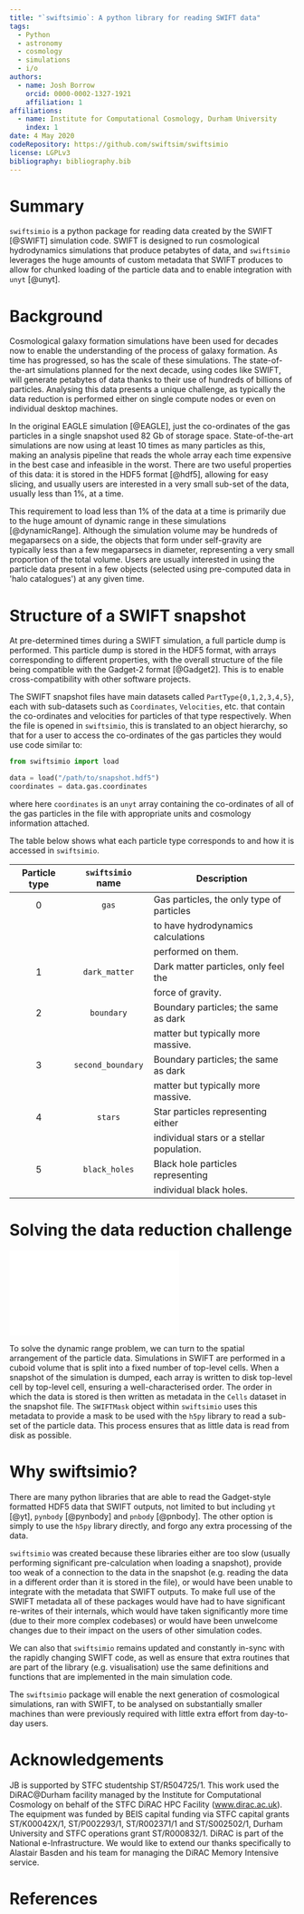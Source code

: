 ```yaml
---
title: "`swiftsimio`: A python library for reading SWIFT data"
tags:
  - Python
  - astronomy
  - cosmology
  - simulations
  - i/o
authors: 
  - name: Josh Borrow
    orcid: 0000-0002-1327-1921
    affiliation: 1
affiliations:
  - name: Institute for Computational Cosmology, Durham University
    index: 1
date: 4 May 2020
codeRepository: https://github.com/swiftsim/swiftsimio
license: LGPLv3
bibliography: bibliography.bib
---
```


# Summary

`swiftsimio` is a python package for reading data created by the SWIFT [@SWIFT]
simulation code. SWIFT is designed to run cosmological hydrodynamics
simulations that produce petabytes of data, and `swiftsimio` leverages the huge
amounts of custom metadata that SWIFT produces to allow for chunked loading of
the particle data and to enable integration with `unyt` [@unyt].

# Background

Cosmological galaxy formation simulations have been used for decades now to
enable the understanding of the process of galaxy formation. As time has
progressed, so has the scale of these simulations. The state-of-the-art
simulations planned for the next decade, using codes like SWIFT, will generate
petabytes of data thanks to their use of hundreds of billions of particles.
Analysing this data presents a unique challenge, as typically the data
reduction is performed either on single compute nodes or even on individual
desktop machines. 

In the original EAGLE simulation [@EAGLE], just the co-ordinates of the gas
particles in a single snapshot used 82 Gb of storage space. State-of-the-art
simulations are now using at least 10 times as many particles as this, making
an analysis pipeline that reads the whole array each time expensive in the best
case and infeasible in the worst. There are two useful properties of this data:
it is stored in the HDF5 format [@hdf5], allowing for easy slicing, and usually users
are interested in a very small sub-set of the data, usually less than 1%, at a
time.

This requirement to load less than 1% of the data at a time is primarily due to
the huge amount of dynamic range in these simulations [@dynamicRange]. Although
the simulation volume may be hundreds of megaparsecs on a side, the objects
that form under self-gravity are typically less than a few megaparsecs in
diameter, representing a very small proportion of the total volume. Users are
usually interested in using the particle data present in a few objects
(selected using pre-computed data in 'halo catalogues') at any given time.

# Structure of a SWIFT snapshot

At pre-determined times during a SWIFT simulation, a full particle dump is
performed.  This particle dump is stored in the HDF5 format, with
arrays corresponding to different properties, with the overall structure of the
file being compatible with the Gadget-2 format [@Gadget2]. This is to enable
cross-compatibility with other software projects.

The SWIFT snapshot files have main datasets called `PartType{0,1,2,3,4,5}`,
each with sub-datasets such as `Coordinates`, `Velocities`, etc.  that contain
the co-ordinates and velocities for particles of that type respectively. When the
file is opened in `swiftsimio`, this is translated to an object hierarchy, so that
for a user to access the co-ordinates of the gas particles they would use code
similar to:
```python
from swiftsimio import load

data = load("/path/to/snapshot.hdf5")
coordinates = data.gas.coordinates
```
where here `coordinates` is an `unyt` array containing the co-ordinates of all
of the gas particles in the file with appropriate units and cosmology information
attached.

The table below shows what each particle type corresponds to and how it is
accessed in `swiftsimio`.

| Particle type | `swiftsimio` name | Description                               |
|:-------------:|:-----------------:|-------------------------------------------|
|       0       |       `gas`       | Gas particles, the only type of particles |
|               |                   | to have hydrodynamics calculations        |
|               |                   | performed on them.                        |
|       1       |   `dark_matter`   | Dark matter particles, only feel the      |
|               |                   | force of gravity.                         |
|       2       |     `boundary`    | Boundary particles; the same as dark      |
|               |                   | matter but typically more massive.        |
|       3       | `second_boundary` | Boundary particles; the same as dark      |
|               |                   | matter but typically more massive.        |
|       4       |      `stars`      | Star particles representing either        |
|               |                   | individual stars or a stellar population. |
|       5       |   `black_holes`   | Black hole particles representing         |
|               |                   | individual black holes.                   |

# Solving the data reduction challenge

![Pictorial representation of the top-level grid in SWIFT. The background shows
the distribution of matter in the snapshot, with selected bound objects ('haloes')
circled. `swiftsimio` can extract the particles from the snapshot contained in
these haloes by finding the top-level cells that this sphere overlaps with, only
load data contained in those cells. Each coloured region shows the top-level
cells that would be loaded for the corresponding circled halo.](figure.pdf)

To solve the dynamic range problem, we can turn to the spatial arrangement of
the particle data. Simulations in SWIFT are performed in a cuboid volume that
is split into a fixed number of top-level cells. When a snapshot of the
simulation is dumped, each array is written to disk top-level cell by top-level
cell, ensuring a well-characterised order. The order in which the data is
stored is then written as metadata in the `Cells` dataset in the snapshot file.
The `SWIFTMask` object within `swiftsimio` uses this metadata to provide a mask
to be used with the `h5py` library to read a sub-set of the particle data. This
process ensures that as little data is read from disk as possible.

# Why swiftsimio?

There are many python libraries that are able to read the Gadget-style
formatted HDF5 data that SWIFT outputs, not limited to but including `yt`
[@yt], `pynbody` [@pynbody] and `pnbody` [@pnbody]. The other option is simply
to use the `h5py` library directly, and forgo any extra processing of the data.

`swiftsimio` was created because these libraries either are too slow (usually
performing significant pre-calculation when loading a snapshot), provide too
weak of a connection to the data in the snapshot (e.g. reading the data in a
different order than it is stored in the file), or would have been unable to
integrate with the metadata that SWIFT outputs.  To make full use of the SWIFT
metadata all of these packages would have had to have significant re-writes of
their internals, which would have taken significantly more time (due to their
more complex codebases) or would have been unwelcome changes due to their
impact on the users of other simulation codes.

We can also that `swiftsimio` remains updated and constantly in-sync with the
rapidly changing SWIFT code, as well as ensure that extra routines that are
part of the library (e.g. visualisation) use the same definitions and functions
that are implemented in the main simulation code.

The `swiftsimio` package will enable the next generation of cosmological
simulations, ran with SWIFT, to be analysed on substantially smaller machines
than were previously required with little extra effort from day-to-day users.

# Acknowledgements

JB is supported by STFC studentship ST/R504725/1. This work used the
DiRAC@Durham facility managed by the Institute for Computational Cosmology on
behalf of the STFC DiRAC HPC Facility (www.dirac.ac.uk). The equipment was
funded by BEIS capital funding via STFC capital grants ST/K00042X/1,
ST/P002293/1, ST/R002371/1 and ST/S002502/1, Durham University and STFC
operations grant ST/R000832/1. DiRAC is part of the National e-Infrastructure.
We would like to extend our thanks specifically to Alastair Basden and his team
for managing the DiRAC Memory Intensive service.

# References
